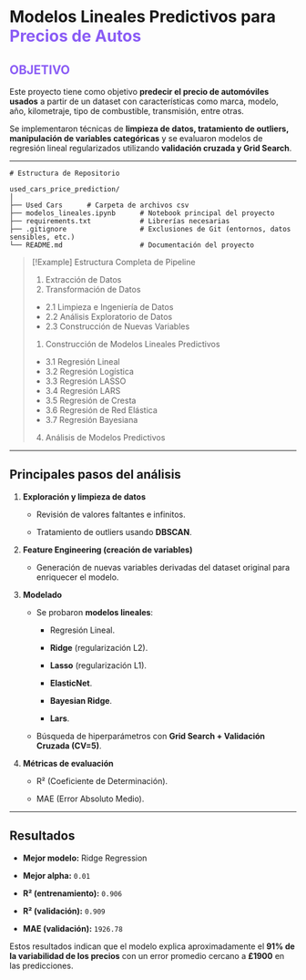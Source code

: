 # Modelos Lineales Predictivos para <span style="color: rgb(138, 92, 245);">Precios de Autos</span>

## <span style="color: rgb(138, 92, 245);">OBJETIVO</span>

Este proyecto tiene como objetivo **predecir el precio de automóviles usados** a partir de un dataset con características como marca, modelo, año, kilometraje, tipo de combustible, transmisión, entre otras.  

Se implementaron técnicas de **limpieza de datos, tratamiento de outliers, manipulación de variables categóricas** y se evaluaron modelos de regresión lineal regularizados utilizando **validación cruzada y Grid Search**.  

---
```
# Estructura de Repositorio

used_cars_price_prediction/
│
├── Used Cars      # Carpeta de archivos csv
├── modelos_lineales.ipynb      # Notebook principal del proyecto
├── requirements.txt            # Librerías necesarias
├── .gitignore                  # Exclusiones de Git (entornos, datos sensibles, etc.)
└── README.md                   # Documentación del proyecto

```

>[!Example] Estructura Completa de Pipeline
>1. Extracción de Datos
>2. Transformación de Datos
>* 2.1 Limpieza e Ingeniería de Datos
>* 2.2 Análisis Exploratorio de Datos
>* 2.3 Construcción de Nuevas Variables
>1. Construcción de Modelos Lineales Predictivos 
>* 3.1 Regresión Lineal
>* 3.2 Regresión Logística
>* 3.3 Regresión LASSO
>* 3.4 Regresión LARS
>* 3.5 Regresión de Cresta
>* 3.6 Regresión de Red Elástica
>* 3.7 Regresión Bayesiana
>4. Análisis de Modelos Predictivos


---

## Principales pasos del análisis

1. **Exploración y limpieza de datos**
    
    - Revisión de valores faltantes e infinitos.
        
    - Tratamiento de outliers usando **DBSCAN**.
        
        
2. **Feature Engineering (creación de variables)**
    
    - Generación de nuevas variables derivadas del dataset original para enriquecer el modelo.
        
3. **Modelado**
    
    - Se probaron **modelos lineales**:
        
        - Regresión Lineal.
            
        - **Ridge** (regularización L2).
            
        - **Lasso** (regularización L1).
            
        - **ElasticNet**.
            
        - **Bayesian Ridge**.
            
        - **Lars**.
            
    - Búsqueda de hiperparámetros con **Grid Search + Validación Cruzada (CV=5)**.
        
4. **Métricas de evaluación**
    
    - R² (Coeficiente de Determinación).
        
    - MAE (Error Absoluto Medio).
        

---

## Resultados

- **Mejor modelo:** Ridge Regression
    
- **Mejor alpha:** `0.01`
    
- **R² (entrenamiento):** `0.906`
    
- **R² (validación):** `0.909`
    
- **MAE (validación):** `1926.78`
    

Estos resultados indican que el modelo explica aproximadamente el **91% de la variabilidad de los precios** con un error promedio cercano a **£1900** en las predicciones.
